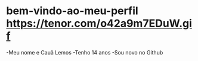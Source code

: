 # bem-vindo-ao-meu-perfil   https://tenor.com/o42a9m7EDuW.gif
-Meu nome e Cauã Lemos
-Tenho 14 anos 
-Sou novo no Github
